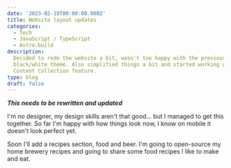 ```yaml
---
date: '2023-02-19T00:00:00.000Z'
title: Website layout updates
categories:
  - Tech
  - JavaScript / TypeScript
  - Astro.build
description:
  Decided to redo the website a bit, wasn't too happy with the previous
  black/white theme. Also simplified things a bit and started working with the Astro.build
  Content Collection feature.
type: blog
draft: false
---
```


**_This needs to be rewritten and updated_**

I'm no designer, my design skills aren't that good... but I managed to get this together. So far I'm happy with how things look now, I know on mobile it doesn't look perfect yet.

Soon I'll add a recipes section, food and beer. I'm going to open-source my home brewery recipes and going to share some food recipes I like to make and eat.
